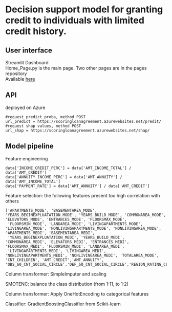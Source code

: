 # Decision support model for granting credit to individuals with limited credit history.

## User interface
Streamlit Dashboard  
Home_Page.py is the main page. Two other pages are in the pages repository  
Available [here](https://scoringloanagreement-mauds.streamlit.app/)

## API
deployed on Azure
```
#request predict_proba, method POST
url_predict = https://scoringloanagreement.azurewebsites.net/predit/
#request shap values, method POST
url_shap = https://scoringloanagreement.azurewebsites.net/shap/
```

## Model pipeline

Feature engineering
```
data['INCOME_CREDIT_PERC'] = data['AMT_INCOME_TOTAL'] / data['AMT_CREDIT']
data['ANNUITY_INCOME_PERC'] = data['AMT_ANNUITY'] / data['AMT_INCOME_TOTAL']
data['PAYMENT_RATE'] = data['AMT_ANNUITY'] / data['AMT_CREDIT']
```

Feature selection: the following features present too high correlation with others
```
['APARTMENTS_MODE', 'BASEMENTAREA_MODE', 'YEARS_BEGINEXPLUATATION_MODE', 'YEARS_BUILD_MODE', 'COMMONAREA_MODE', 'ELEVATORS_MODE', 'ENTRANCES_MODE', 'FLOORSMAX_MODE',
 'FLOORSMIN_MODE', 'LANDAREA_MODE', 'LIVINGAPARTMENTS_MODE', 'LIVINGAREA_MODE', 'NONLIVINGAPARTMENTS_MODE', 'NONLIVINGAREA_MODE', 'APARTMENTS_MEDI', 'BASEMENTAREA_MEDI',
 'YEARS_BEGINEXPLUATATION_MEDI', 'YEARS_BUILD_MEDI', 'COMMONAREA_MEDI', 'ELEVATORS_MEDI', 'ENTRANCES_MEDI', 'FLOORSMAX_MEDI', 'FLOORSMIN_MEDI', 'LANDAREA_MEDI',
 'LIVINGAPARTMENTS_MEDI', 'LIVINGAREA_MEDI', 'NONLIVINGAPARTMENTS_MEDI', 'NONLIVINGAREA_MEDI', 'TOTALAREA_MODE', 'CNT_CHILDREN', 'AMT_CREDIT','AMT_ANNUITY',
'OBS_60_CNT_SOCIAL_CIRCLE','DEF_60_CNT_SOCIAL_CIRCLE','REGION_RATING_CLIENT_W_CITY']
```

Column transformer: SimpleImputer and scaling

SMOTENC:
balance the class distribution (from 1:11, to 1:2)

Column transformer: Apply OneHotEncoding to categorical features

Classifier: GradientBoostingClassifier from Scikit-learn
